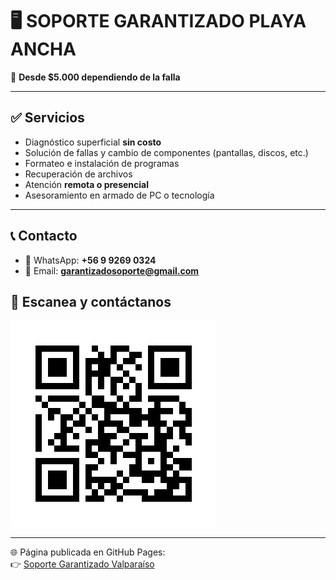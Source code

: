 # 🖥️ SOPORTE GARANTIZADO PLAYA ANCHA

📢 **Desde $5.000 dependiendo de la falla**

---

## ✅ Servicios
- Diagnóstico superficial **sin costo**  
- Solución de fallas y cambio de componentes (pantallas, discos, etc.)  
- Formateo e instalación de programas  
- Recuperación de archivos  
- Atención **remota o presencial**  
- Asesoramiento en armado de PC o tecnología  

---

## 📞 Contacto
- 📲 WhatsApp: **+56 9 9269 0324**  
- 📧 Email: **garantizadosoporte@gmail.com**


## 📲 Escanea y contáctanos
[![QR de contacto](https://github.com/kmra00/garantizadovalparaiso/blob/main/qr_whatsapp.png)](https://wa.me/56992690324)

---

🌐 Página publicada en GitHub Pages:  
👉 [Soporte Garantizado Valparaíso](https://kmra00.github.io/garantizadovalparaiso/)

